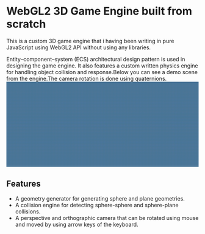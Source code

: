 # WebGL2 3D Game Engine built from scratch
This is a custom 3D game engine that i having been writing in pure JavaScript using WebGL2 API without using any libraries.

Entity–component–system (ECS) architectural design pattern is used in designing the game engine.
It also features a custom written physics engine for handling object collision and response.Below you can see a demo scene from the engine.The camera rotation is done using quaternions. 
![Demo scene from game engine](demo.gif)

## Features
- A geometry generator for generating sphere and plane geometries.
- A collision engine for detecting sphere-sphere and sphere-plane collisions.
- A perspective and orthographic camera that can be rotated using mouse and moved by using arrow keys of the keyboard.
  
